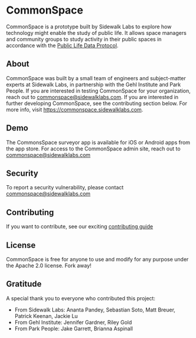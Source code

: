 # CommonSpace
CommonSpace is a prototype built by Sidewalk Labs to explore how technology might enable the study of public life. It allows space managers and community groups to study activity in their public spaces in accordance with the [Public Life Data Protocol](https://github.com/gehl-institute/pldp). 

## About
CommonSpace was built by a small team of engineers and subject-matter experts at Sidewalk Labs, in partnership with the Gehl Institute and Park People. If you are interested in testing CommonSpace for your organization, reach out to commonspace@sidewalklabs.com. If you are interested in further developing CommonSpace, see the contributing section below. For more info, visit https://commonspace.sidewalklabs.com.

## Demo
The CommonsSpace surveyor app is available for iOS or Android apps from the app store. For access to the CommonSpace admin site, reach out to commonspace@sidewalklabs.com

## Security
To report a security vulnerability, please contact commonspace@sidewalklabs.com

## Contributing
If you want to contribute, see our exciting [contributing guide](CONTRIBUTING.md)

## License 
CommonSpace is free for anyone to use and modify for any purpose under the Apache 2.0 license. Fork away!

## Gratitude
A special thank you to everyone who contributed this project:

* From Sidewalk Labs: Ananta Pandey, Sebastian Soto, Matt Breuer, Patrick Keenan, Jackie Lu
* From Gehl Institute: Jennifer Gardner, Riley Gold
* From Park People: Jake Garrett, Brianna Aspinall
